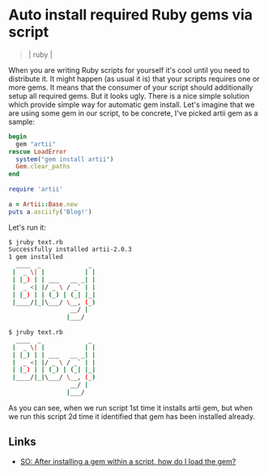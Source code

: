 # Auto install required Ruby gems via script
> | ruby |

When you are writing Ruby scripts for yourself it's cool until you need to distribute it. It might happen (as usual it is) that your scripts requires one or more gems. It means that the consumer of your script should additionally setup all required gems. But it looks ugly. There is a nice simple solution which provide simple way for automatic gem install.
Let's imagine that we are using some gem in our script, to be concrete, I've picked artii gem as a sample:

```ruby
begin
  gem "artii"
rescue LoadError
  system("gem install artii")
  Gem.clear_paths
end
 
require 'artii'
 
a = Artii::Base.new
puts a.asciify('Blog!')
```

Let's run it:

```bash
$ jruby text.rb
Successfully installed artii-2.0.3
1 gem installed
  ____  _             _
 |  _ \| |           | |
 | |_) | | ___   __ _| |
 |  _ <| |/ _ \ / _` | |
 | |_) | | (_) | (_| |_|
 |____/|_|\___/ \__, (_)
                 __/ |
                |___/
 
$ jruby text.rb
  ____  _             _
 |  _ \| |           | |
 | |_) | | ___   __ _| |
 |  _ <| |/ _ \ / _` | |
 | |_) | | (_) | (_| |_|
 |____/|_|\___/ \__, (_)
                 __/ |
                |___/
```

As you can see, when we run script 1st time it installs artii gem, but when we run this script 2d time it identified that gem has been installed already.

## Links

- [SO: After installing a gem within a script, how do I load the gem?](http://stackoverflow.com/questions/9384756/after-installing-a-gem-within-a-script-how-do-i-load-the-gem)